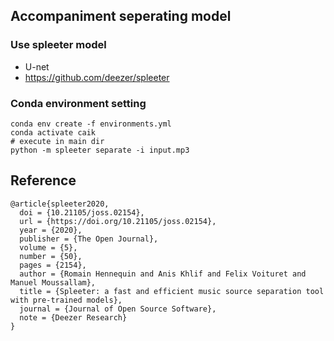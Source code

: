 ## Accompaniment seperating model
### Use spleeter model
- U-net
- https://github.com/deezer/spleeter

### Conda environment setting
```
conda env create -f environments.yml
conda activate caik
# execute in main dir
python -m spleeter separate -i input.mp3
```

##
## Reference
```
@article{spleeter2020,
  doi = {10.21105/joss.02154},
  url = {https://doi.org/10.21105/joss.02154},
  year = {2020},
  publisher = {The Open Journal},
  volume = {5},
  number = {50},
  pages = {2154},
  author = {Romain Hennequin and Anis Khlif and Felix Voituret and Manuel Moussallam},
  title = {Spleeter: a fast and efficient music source separation tool with pre-trained models},
  journal = {Journal of Open Source Software},
  note = {Deezer Research}
}
```
